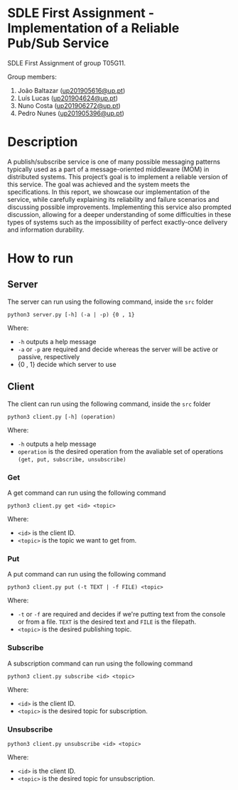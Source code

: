 # SDLE First Assignment - Implementation of a Reliable Pub/Sub Service

SDLE First Assignment of group T05G11.

Group members:

1. João Baltazar (up201905616@up.pt)
2. Luís Lucas (up201904624@up.pt)
3. Nuno Costa (up201906272@up.pt)
4. Pedro Nunes (up201905396@up.pt)

# Description

A publish/subscribe service is one of many possible messaging patterns typically used as a part of a message-oriented middleware (MOM) in distributed systems. This project’s goal is to implement a reliable version of this service. The goal was achieved and the system meets the specifications. In this report, we showcase our implementation of the
service, while carefully explaining its reliability and failure
scenarios and discussing possible improvements.
Implementing this service also prompted discussion, allowing for a deeper understanding of some difficulties in
these types of systems such as the impossibility of perfect
exactly-once delivery and information durability.

# How to run

## Server

The server can run using the following command, inside the ``src`` folder

```
python3 server.py [-h] (-a | -p) {0 , 1}
``` 
Where:
- ``-h`` outputs a help message
- ``-a`` or ``-p`` are required and decide whereas the server will be active or passive, respectively
- {0 , 1} decide which server to use

## Client
The client can run using the following command, inside the ``src`` folder

```
python3 client.py [-h] (operation)
```
Where:
- ``-h`` outputs a help message
- ``operation`` is the desired operation from the avaliable set of operations ``(get, put, subscribe, unsubscribe)``

### Get
A get command can run using the following command
```
python3 client.py get <id> <topic>
```
Where:
- ``<id>`` is the client ID.
- ``<topic>`` is the topic we want to get from.
### Put
A put command can run using the following command
```
python3 client.py put (-t TEXT | -f FILE) <topic>
```
Where:
- ``-t`` or ``-f`` are required and decides if we're putting text from the console or from a file. ``TEXT`` is the desired text and ``FILE`` is the filepath.
- ``<topic>`` is the desired publishing topic.
### Subscribe
A subscription command can run using the following command
```
python3 client.py subscribe <id> <topic>
```
Where:
- ``<id>`` is the client ID.
- ``<topic>`` is the desired topic for subscription.
### Unsubscribe
```
python3 client.py unsubscribe <id> <topic>
```
Where:
- ``<id>`` is the client ID.
- ``<topic>`` is the desired topic for unsubscription.